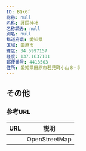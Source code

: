 ```yaml
---
ID: BQkGf
総称: null
名称: 護国神社
名称読み: null
別名: null
都道府県: 愛知県
区域: 田原市
緯度: 34.5997157
経度: 137.1637101
郵便番号: 4413503
住所: 愛知県田原市若見町小山８−５
---
```


## その他

### 参考URL

| URL | 説明          |
| --- | ------------- |
|     | OpenStreetMap |
